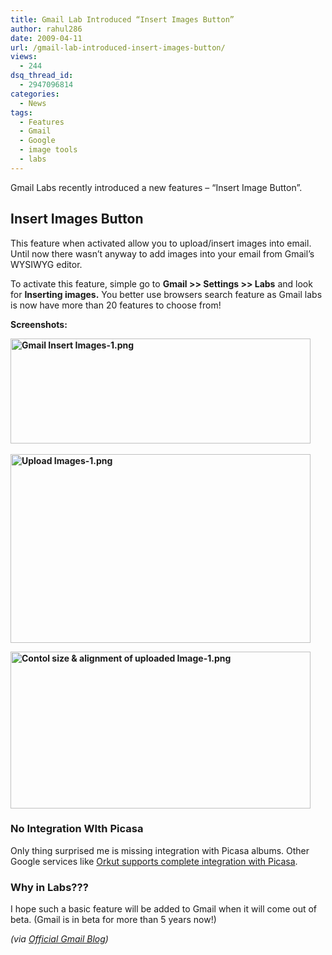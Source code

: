 ```yaml
---
title: Gmail Lab Introduced “Insert Images Button”
author: rahul286
date: 2009-04-11
url: /gmail-lab-introduced-insert-images-button/
views:
  - 244
dsq_thread_id:
  - 2947096814
categories:
  - News
tags:
  - Features
  - Gmail
  - Google
  - image tools
  - labs
---
```

Gmail Labs recently introduced a new features &#8211; &#8220;Insert Image Button&#8221;.

## Insert Images Button

This feature when activated allow you to upload/insert images into email. Until now there wasn&#8217;t anyway to add images into your email from Gmail&#8217;s WYSIWYG editor.

To activate this feature, simple go to **Gmail >> Settings >> Labs** and look for **Inserting images.** You better use browsers search feature as Gmail labs is now have more than 20 features to choose from!

**Screenshots:**

**<img class="wp-image-51375" src="http://cdn.devilsworkshop.org/files/2009/04/gmail-insert-images-1.png" width="480" height="168" alt="Gmail Insert Images-1.png" />&nbsp;&nbsp;**

**<img src="http://cdn.devilsworkshop.org/files/2009/04/upload-images-1.png" width="480" height="302" alt="Upload Images-1.png" />**

**<img src="http://cdn.devilsworkshop.org/files/2009/04/contol-size-alignment-of-uploaded-image-1.png" width="480" height="251" alt="Contol size & alignment of uploaded Image-1.png" />**

### No Integration WIth Picasa

Only thing surprised me is missing integration with Picasa albums. Other Google services like [Orkut supports complete integration with Picasa][1].

### Why in Labs???

I hope such a basic feature will be added to Gmail when it will come out of beta. (Gmail is in beta for more than 5 years now!)

*(via <a href="http://gmailblog.blogspot.com/2009/04/new-in-labs-inserting-images.html" onclick="_gaq.push(['_trackEvent', 'outbound-article', 'http://gmailblog.blogspot.com/2009/04/new-in-labs-inserting-images.html', 'Official Gmail Blog']);" >Official Gmail Blog</a>)*

 [1]: http://devilsworkshop.org/adding-photos-to-orkut-scrapbook-made-easy-as-orkut-integrated-picasa-into-scrapbooks/

